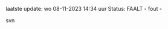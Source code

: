 laatste update: 
wo 08-11-2023 14:34   uur 
Status: FAALT - fout - 
<div class="service R">svn</div>